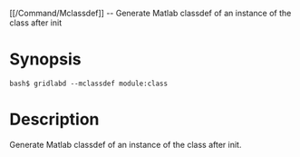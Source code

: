 [[/Command/Mclassdef]] -- Generate Matlab classdef of an instance of the class after init

# Synopsis

~~~
bash$ gridlabd --mclassdef module:class                                
~~~

# Description

Generate Matlab classdef of an instance of the class after init.

